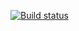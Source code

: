 [![Build status](https://ci.appveyor.com/api/projects/status/github/BizTalkComponents/SetCharset?branch=master)](https://ci.appveyor.com/api/projects/status/github/BizTalkComponents/SetCharset/branch/master)
